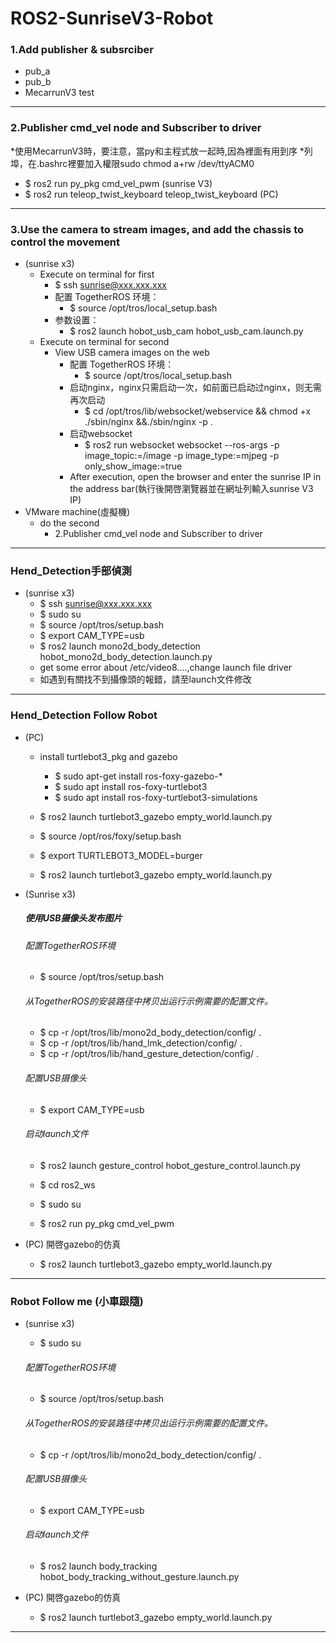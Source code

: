 # ROS2-SunriseV3-Robot

### 1.Add publisher & subsrciber
- pub_a
- pub_b
- MecarrunV3 test

------
### 2.Publisher cmd_vel node and Subscriber to driver
*使用MecarrunV3時，要注意，當py和主程式放一起時,因為裡面有用到序
*列埠，在.bashrc裡要加入權限sudo chmod a+rw /dev/ttyACM0
- $ ros2 run py_pkg cmd_vel_pwm (sunrise V3)
- $ ros2 run teleop_twist_keyboard teleop_twist_keyboard (PC)

------
### 3.Use the camera to stream images, and add the chassis to control the movement
- (sunrise x3)
    - Execute on terminal for first
        - $ ssh sunrise@xxx.xxx.xxx
        - 配置 TogetherROS 环境：
            - $ source /opt/tros/local_setup.bash
        - 参数设置：
            - $ ros2 launch hobot_usb_cam hobot_usb_cam.launch.py
    - Execute on terminal for second
        - View USB camera images on the web
            - 配置 TogetherROS 环境：
                - $ source /opt/tros/local_setup.bash
            - 启动nginx，nginx只需启动一次，如前面已启动过nginx，则无需再次启动
                - $ cd /opt/tros/lib/websocket/webservice && chmod +x ./sbin/nginx &&./sbin/nginx -p .
            - 启动websocket
                - $ ros2 run websocket websocket --ros-args -p image_topic:=/image -p image_type:=mjpeg -p only_show_image:=true
            - After execution, open the browser and enter the sunrise IP in the address bar(執行後開啓瀏覽器並在網址列輸入sunrise V3 IP)
- VMware machine(虛擬機)
    - do the second
        - 2.Publisher cmd_vel node and Subscriber to driver
------
### Hend_Detection手部偵測
- (sunrise x3)
    - $ ssh sunrise@xxx.xxx.xxx
    - $ sudo su
    - $ source /opt/tros/setup.bash
    - $ export CAM_TYPE=usb
    - $ ros2 launch mono2d_body_detection hobot_mono2d_body_detection.launch.py
    - get some error about /etc/video8....,change launch file driver
    - 如遇到有關找不到攝像頭的報錯，請至launch文件修改

------
### Hend_Detection Follow Robot
- (PC)
    - install turtlebot3_pkg and gazebo
        - $ sudo apt-get install ros-foxy-gazebo-*
        - $ sudo apt install ros-foxy-turtlebot3
        - $ sudo apt install ros-foxy-turtlebot3-simulations

    - $ ros2 launch turtlebot3_gazebo empty_world.launch.py
    - $ source /opt/ros/foxy/setup.bash
    - $ export TURTLEBOT3_MODEL=burger
    - $ ros2 launch turtlebot3_gazebo empty_world.launch.py

- (Sunrise x3)
    ##### 使用USB摄像头发布图片

    ###### 配置TogetherROS环境
    - $ source /opt/tros/setup.bash

    ###### 从TogetherROS的安装路径中拷贝出运行示例需要的配置文件。
    - $ cp -r /opt/tros/lib/mono2d_body_detection/config/ .
    - $ cp -r /opt/tros/lib/hand_lmk_detection/config/ .
    - $ cp -r /opt/tros/lib/hand_gesture_detection/config/ .

    ###### 配置USB摄像头
    - $ export CAM_TYPE=usb

    ###### 启动launch文件
    - $ ros2 launch gesture_control hobot_gesture_control.launch.py

    - $ cd ros2_ws
    - $ sudo su
    - $ ros2 run py_pkg cmd_vel_pwm

- (PC) 開啓gazebo的仿真
    - $ ros2 launch turtlebot3_gazebo empty_world.launch.py

------
### Robot Follow me (小車跟隨)
- (sunrise x3)
    - $ sudo su
    ###### 配置TogetherROS环境
    - $ source /opt/tros/setup.bash

    ###### 从TogetherROS的安装路径中拷贝出运行示例需要的配置文件。
    - $ cp -r /opt/tros/lib/mono2d_body_detection/config/ .

    ###### 配置USB摄像头
    - $ export CAM_TYPE=usb

    ###### 启动launch文件
    - $ ros2 launch body_tracking hobot_body_tracking_without_gesture.launch.py

- (PC) 開啓gazebo的仿真
    - $ ros2 launch turtlebot3_gazebo empty_world.launch.py

------
